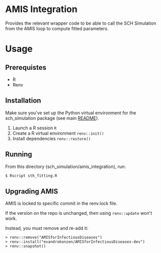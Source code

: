 AMIS Integration
================

Provides the relevant wrapper code to be able to call the SCH Simulation from 
the AMIS loop to compute fitted parameters. 

# Usage

## Prerequistes

 * R
 * Renv 

## Installation

Make sure you've set up the Python virtual environment for the
sch_simulation package (see main [README](../../README.md)).

1. Launch a R session `R`
2. Create a R virtual environment `renv::init()`
3. Install dependencies `renv::restore()`

## Running

From this directory (sch_simulation/amis_integration), run:

```bash
$ Rscript sth_fitting.R
```

## Upgrading AMIS

AMIS is locked to specific commit in the renv.lock file. 

If the version on the repo is unchanged, then using `renv::update` won't work. 

Instead, you must remove and re-add it:

```
> renv::remove("AMISforInfectiousDiseases")
> renv::install("evandrokonzen/AMISforInfectiousDiseases-dev")
> renv::snapshot()
```